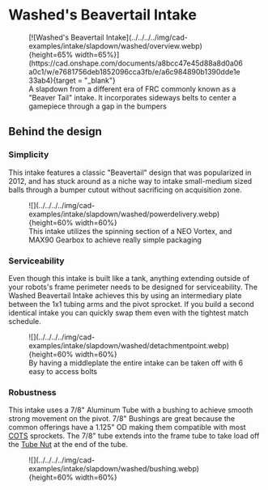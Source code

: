 # Washed's Beavertail Intake

<figure markdown="span">
[![Washed's Beavertail Intake](../../../../img/cad-examples/intake/slapdown/washed/overview.webp){height=65% width=65%}](https://cad.onshape.com/documents/a8bcc47e45d88a8d0a06a0c1/w/e7681756deb1852096cca3fb/e/a6c984890b1390dde1e33ab4){target = "_blank"}
<figcaption>A slapdown from a different era of FRC commonly known as a "Beaver Tail" intake. It incorporates sideways belts to center a gamepiece through a gap in the bumpers</figcaption>
</figure>


## Behind the design

### Simplicity
This intake features a classic "Beavertail" design that was popularized in 2012, and has stuck around as a niche way to intake small-medium sized balls through a bumper cutout without sacrificing on acquisition zone.

<figure markdown="span">
![](../../../../img/cad-examples/intake/slapdown/washed/powerdelivery.webp){height=60% width=60%}
<figcaption>This intake utilizes the spinning section of a NEO Vortex, and MAX90 Gearbox to achieve really simple packaging</figcaption>
</figure>

### Serviceability
Even though this intake is built like a tank, anything extending outside of your robots's frame perimeter needs to be designed for serviceability. The Washed Beavertail Intake achieves this by using an intermediary plate between the 1x1 tubing arms and the pivot sprocket. If you build a second identical intake you can quickly swap them even with the tightest match schedule.

<figure markdown="span">
![](../../../../img/cad-examples/intake/slapdown/washed/detachmentpoint.webp){height=60% width=60%}
<figcaption>By having a middleplate the entire intake can be taken off with 6 easy to access bolts</figcaption>
</figure>


### Robustness
This intake uses a 7/8" Aluminum Tube with a bushing to achieve smooth strong movement on the pivot. 7/8" Bushings are great because the common offerings have a 1.125" OD making them compatible with most [COTS](../../../../glossary/cots.md) sprockets. The 7/8" tube extends into the frame tube to take load off the [Tube Nut](../../../../glossary/tubenut.md) at the end of the tube.

<figure markdown="span">
![](../../../../img/cad-examples/intake/slapdown/washed/bushing.webp){height=60% width=60%}
</figure>